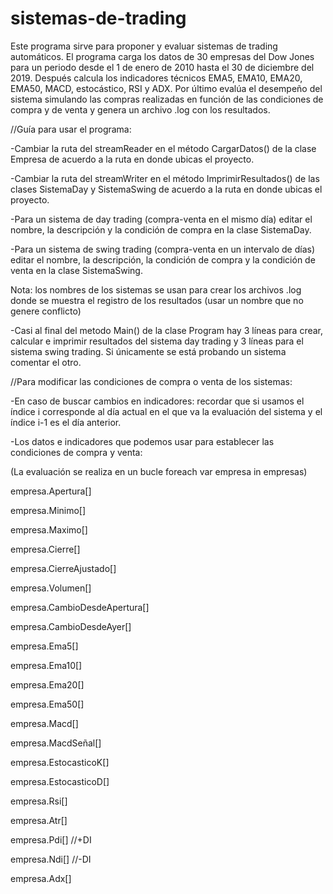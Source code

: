 # sistemas-de-trading

Este programa sirve para proponer y evaluar sistemas de trading automáticos.
El programa carga los datos de 30 empresas del Dow Jones para un periodo desde el 1 de enero de 2010 hasta el 30 de diciembre del 2019.
Después calcula los indicadores técnicos EMA5, EMA10, EMA20, EMA50, MACD, estocástico, RSI y ADX.
Por último evalúa el desempeño del sistema simulando las compras realizadas en función de las condiciones de compra y de venta y genera un archivo .log con los resultados.


//Guía para usar el programa: 

-Cambiar la ruta del streamReader en el método CargarDatos() de la clase Empresa de acuerdo a la ruta en donde ubicas el proyecto.

-Cambiar la ruta del streamWriter en el método ImprimirResultados() de las clases SistemaDay y SistemaSwing de acuerdo a la ruta en donde ubicas el proyecto.

-Para un sistema de day trading (compra-venta en el mismo día) editar el nombre, la descripción y la condición de compra en la clase SistemaDay.

-Para un sistema de swing trading (compra-venta en un intervalo de días) editar el nombre, la descripción, la condición de compra y la condición de venta en la clase SistemaSwing.

Nota: los nombres de los sistemas se usan para crear los archivos .log donde se muestra el registro de los resultados (usar un nombre que no genere conflicto)

-Casi al final del metodo Main() de la clase Program hay 3 líneas para crear, calcular e imprimir resultados del sistema day trading y 3 líneas para el sistema swing trading. Si únicamente se está probando un sistema comentar el otro.

//Para modificar las condiciones de compra o venta de los sistemas:

-En caso de buscar cambios en indicadores: recordar que si usamos el índice i corresponde al día actual en el que va la evaluación del sistema y el índice i-1 es el día anterior.

-Los datos e indicadores que podemos usar para establecer las condiciones de compra y venta:

(La evaluación se realiza en un bucle foreach var empresa in empresas)

empresa.Apertura[]

empresa.Minimo[] 

empresa.Maximo[]

empresa.Cierre[]

empresa.CierreAjustado[]

empresa.Volumen[]

empresa.CambioDesdeApertura[]

empresa.CambioDesdeAyer[]

empresa.Ema5[]

empresa.Ema10[]

empresa.Ema20[]

empresa.Ema50[]

empresa.Macd[]

empresa.MacdSeñal[]

empresa.EstocasticoK[]

empresa.EstocasticoD[]

empresa.Rsi[]

empresa.Atr[]

empresa.Pdi[] //+DI

empresa.Ndi[] //-DI

empresa.Adx[]
